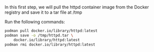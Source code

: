 In this first step, we will pull the httpd container image from the Docker registry and save it to a tar file at /tmp

Run the following commands:

```bash
podman pull docker.io/library/httpd:latest
podman save -o /tmp/httpd.tar \
    docker.io/library/httpd:latest
podman rmi docker.io/library/httpd:latest
```
